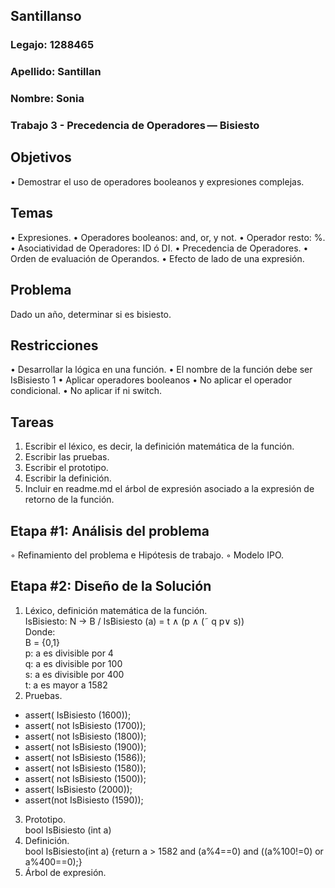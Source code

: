 ## Santillanso
### Legajo: 1288465
### Apellido: Santillan
### Nombre: Sonia
### Trabajo 3 - Precedencia de Operadores — Bisiesto
## Objetivos
• Demostrar el uso de operadores booleanos y expresiones complejas.
## Temas
• Expresiones.
• Operadores booleanos: and, or, y not.
• Operador resto: %.
• Asociatividad de Operadores: ID ó DI.
• Precedencia de Operadores.
• Orden de evaluación de Operandos.
• Efecto de lado de una expresión.
## Problema
Dado un año, determinar si es bisiesto.
## Restricciones
• Desarrollar la lógica en una función.
• El nombre de la función debe ser IsBisiesto 1
• Aplicar operadores booleanos
• No aplicar el operador condicional.
• No aplicar if ni switch.
## Tareas
1. Escribir el léxico, es decir, la definición matemática de la función.
2. Escribir las pruebas.
3. Escribir el prototipo.
4. Escribir la definición.
5. Incluir en readme.md el árbol de expresión asociado a la expresión de retorno
de la función.

 ## Etapa #1: Análisis del problema
◦ Refinamiento del problema e Hipótesis de trabajo.
◦ Modelo IPO.

## Etapa #2: Diseño de la Solución
1. Léxico, definición matemática de la función.  
IsBisiesto: N &rightarrow; B / IsBisiesto (a) = t &and; (p &and; (&tilde; q p&or; s))  
Donde:  
B = {0,1}  
p: a es divisible por 4  
q: a es divisible por 100  
s: a es divisible por 400  
t: a es mayor a 1582  
2. Pruebas.
- assert( IsBisiesto (1600));
- assert( not IsBisiesto (1700));
- assert( not IsBisiesto (1800));
- assert( not IsBisiesto (1900));
- assert( not IsBisiesto (1586));
- assert( not IsBisiesto (1580));
- assert( not IsBisiesto (1500));
- assert( IsBisiesto (2000));
- assert(not IsBisiesto (1590));
3. Prototipo.  
bool IsBisiesto (int a)
4. Definición.  
bool IsBisiesto(int a) {return a > 1582 and (a%4==0) and ((a%100!=0) or a%400==0);}
5. Árbol de expresión.

